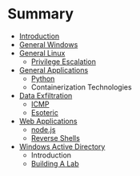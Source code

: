 # Summary

* [Introduction](README.md)
* [General Windows](general-windows.md)
* [General Linux](general-linux.md)
  * [Privilege Escalation](general-linux/privilege-escalation.md)
* [General Applications](os-agnostic.md)
  * [Python](os-agnostic/python.md)
  * Containerization Technologies
* [Data Exfiltration](chapter1.md)
  * [ICMP](chapter1/icmp.md)
  * [Esoteric](chapter1/esoteric.md)
* [Web Applications](web-applications.md)
  * [node.js](web-applications/nodejs.md)
  * [Reverse Shells](web-applications/reverse-shells.md)
* [Windows Active Directory](windows-active-directory.md)
  * Introduction
  * [Building A Lab](windows-active-directory/creating-a-lab.md)

